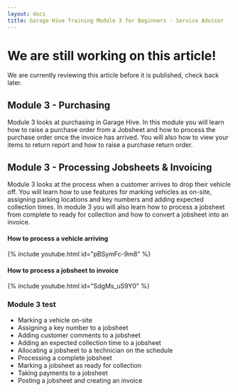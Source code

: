 ```yaml
---
layout: docs
title: Garage Hive Training Module 3 for Beginners - Service Advisor
--- 
```


<a name="top"></a>

# We are still working on this article!
We are currently reviewing this article before it is published, check back later.

## Module 3 - Purchasing

Module 3 looks at purchasing in Garage Hive. In this module you will learn how to raise a purchase order from a Jobsheet and how to process the purchase order once the invoice has arrived. You will also how to view your items to return report and how to raise a purchase return order. 

## Module 3 - Processing Jobsheets & Invoicing

Module 3 looks at the process when a customer arrives to drop their vehicle off. You will learn how to use features for marking vehicles as on-site, assigning parking locations and key numbers and adding expected collection times. In module 3 you will also learn how to process a jobsheet from complete to ready for collection and how to convert a jobsheet into an invoice.  

#### How to process a vehicle arriving

{% include youtube.html id="pBSymFc-9m8" %}

#### How to process a jobsheet to invoice

{% include youtube.html id="SdgMs_uS9Y0" %}

### Module 3 test

* Marking a vehicle on-site
* Assigning a key number to a jobsheet
* Adding customer comments to a jobsheet
* Adding an expected collection time to a jobsheet
* Allocating a jobsheet to a technician on the schedule
* Processing a complete jobsheet
* Marking a jobsheet as ready for collection
* Taking payments to a jobsheet
* Posting a jobsheet and creating an invoice
